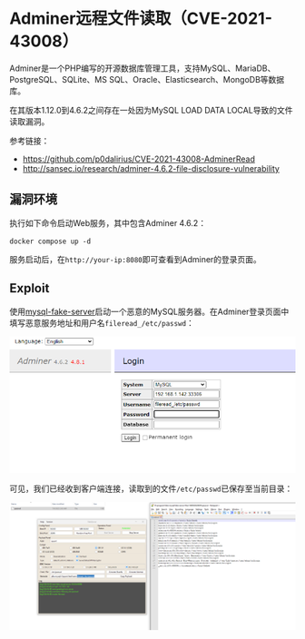 # Adminer远程文件读取（CVE-2021-43008）

Adminer是一个PHP编写的开源数据库管理工具，支持MySQL、MariaDB、PostgreSQL、SQLite、MS SQL、Oracle、Elasticsearch、MongoDB等数据库。

在其版本1.12.0到4.6.2之间存在一处因为MySQL LOAD DATA LOCAL导致的文件读取漏洞。

参考链接：

- <https://github.com/p0dalirius/CVE-2021-43008-AdminerRead>
- <http://sansec.io/research/adminer-4.6.2-file-disclosure-vulnerability>

## 漏洞环境

执行如下命令启动Web服务，其中包含Adminer 4.6.2：

```
docker compose up -d
```

服务启动后，在`http://your-ip:8080`即可查看到Adminer的登录页面。

## Exploit

使用[mysql-fake-server](https://github.com/4ra1n/mysql-fake-server)启动一个恶意的MySQL服务器。在Adminer登录页面中填写恶意服务地址和用户名`fileread_/etc/passwd`：

![](1.png)

可见，我们已经收到客户端连接，读取到的文件`/etc/passwd`已保存至当前目录：

![](2.png)
